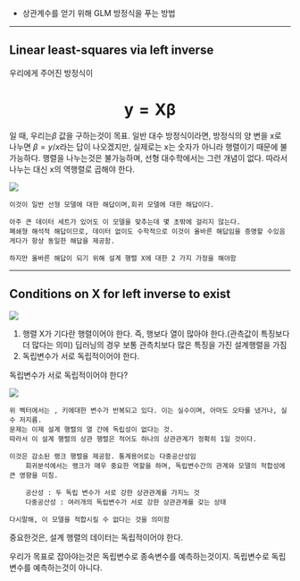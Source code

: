 - 상관계수를 얻기 위해 GLM 방정식을 푸는 방법

---
## Linear least-squares via left inverse

우리에게 주어진 방정식이

# $$\boldsymbol{y = X\beta}$$
일  때, 우리는$\beta$ 값을 구하는것이 목표.
일반 대수 방정식이라면, 방정식의 양 변을 x로 나누면 $\beta = y/x$라는 답이 나오겠지만, 실제로는 x는 숫자가 아니라 행렬이기 때문에 불가능하다.
행렬을 나누는것은 불가능하며, 선형 대수학에서는 그런 개념이 없다.
따라서 나누는 대신 x의 역행렬로 곱해야 한다.

![](170.Pasted%20image%2020240930141153.png)

	이것이 일반 선형 모델에 대한 해답이며,회귀 모델에 대한 해답이다.

	아주 큰 데이터 세트가 있어도 이 모델을 맞추는데 몇 초밖에 걸리지 않는다.
	폐쇄형 해석적 해답이므로, 데이터 없이도 수학적으로 이것이 올바른 해답임을 증명할 수있음
	게다가 항상 동일한 해답을 제공함.

	하지만 올바른 해답이 되기 위해 설계 행렬 X에 대한 2 가지 가정을 해야함

---
## Conditions on X for left inverse to exist

![](170.Pasted%20image%2020240930142034.png)

1. 행렬 X가 기다란 행렬이어야 한다. 즉, 행보다 열이 많아야 한다.(관측값이 특징보다 더 많다는 의미)
	딥러닝의 경우 보통 관측치보다 많은 특징을 가진 설계행렬을 가짐
2. 독립변수가 서로 독립적이어야 한다.

독립변수가 서로 독립적이어야 한다?

![](170.Pasted%20image%2020240930144735.png)

	위 벡터에서는 , 키에대한 변수가 반복되고 있다. 이는 실수이며, 아마도 오타를 냈거나, 실수 저지름.
	문제는 이제 설계 행렬의 열 간에 독립성이 없다는 것.
	따라서 이 설계 행렬의 상관 행렬은 적어도 하나의 상관관계가 정확히 1일 것이다.

	이것은 감소된 랭크 행렬을 제공함. 통계용어로는 다중공산성임
		회귀분석에서는 랭크가 매우 중요한 역할을 하며, 독립변수간의 관계와 모델의 적합성에 큰 영향을 미침.

		공산성 : 두 독립 변수가 서로 강한 상관관계를 가지느 것
		다중공산성 : 여러개의 독립변수가 서로 강한 상관관계를 갖는 상태

	다시말해, 이 모델을 적합시킬 수 없다는 것을 의미함


중요한것은, 설계 행렬의 데이터는 독립적이어야 한다.

우리가 목표로 잡아야는것은 독립변수로 종속변수를 예측하는것이지.
독립변수로 독립변수를 예측하는것이 아니다.